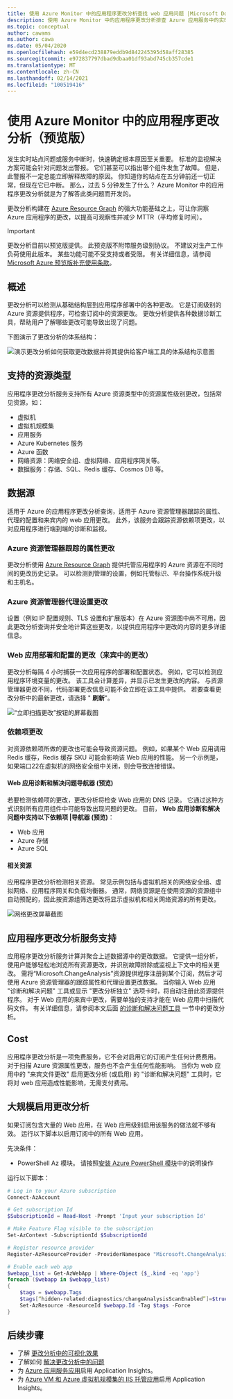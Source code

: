 ```yaml
---
title: 使用 Azure Monitor 中的应用程序更改分析查找 web 应用问题 |Microsoft Docs
description: 使用 Azure Monitor 中的应用程序更改分析排查 Azure 应用服务中的实时站点应用程序问题。
ms.topic: conceptual
author: cawams
ms.author: cawa
ms.date: 05/04/2020
ms.openlocfilehash: e59d4ecd238879eddb9d842245395d58aff28385
ms.sourcegitcommit: e972837797dbad9dbaa01df93abd745cb357cde1
ms.translationtype: MT
ms.contentlocale: zh-CN
ms.lasthandoff: 02/14/2021
ms.locfileid: "100519416"
---
```

# <a name="use-application-change-analysis-preview-in-azure-monitor"></a>使用 Azure Monitor 中的应用程序更改分析（预览版）

发生实时站点问题或服务中断时，快速确定根本原因至关重要。 标准的监视解决方案可能会针对问题发出警报。 它们甚至可以指出哪个组件发生了故障。 但是，此警报不一定总能立即解释故障的原因。 你知道你的站点在五分钟前还一切正常，但现在它已中断。 那么，过去 5 分钟发生了什么？ Azure Monitor 中的应用程序更改分析就是为了解答此类问题而开发的。

更改分析构建在 [Azure Resource Graph](../../governance/resource-graph/overview.md) 的强大功能基础之上，可让你洞察 Azure 应用程序的更改，以提高可观察性并减少 MTTR（平均修复时间）。

> [!IMPORTANT]
> 更改分析目前以预览版提供。 此预览版不附带服务级别协议。 不建议对生产工作负荷使用此版本。 某些功能可能不受支持或者受限。 有关详细信息，请参阅 [Microsoft Azure 预览版补充使用条款](https://azure.microsoft.com/support/legal/preview-supplemental-terms/)。

## <a name="overview"></a>概述

更改分析可以检测从基础结构层到应用程序部署中的各种更改。 它是订阅级别的 Azure 资源提供程序，可检查订阅中的资源更改。 更改分析提供各种数据诊断工具，帮助用户了解哪些更改可能导致出现了问题。

下图演示了更改分析的体系结构：

![演示更改分析如何获取更改数据并将其提供给客户端工具的体系结构示意图](./media/change-analysis/overview.png)

## <a name="supported-resource-types"></a>支持的资源类型

应用程序更改分析服务支持所有 Azure 资源类型中的资源属性级别更改，包括常见资源，如：
- 虚拟机
- 虚拟机规模集
- 应用服务
- Azure Kubernetes 服务
- Azure 函数
- 网络资源：网络安全组、虚拟网络、应用程序网关等。
- 数据服务：存储、SQL、Redis 缓存、Cosmos DB 等。

## <a name="data-sources"></a>数据源

适用于 Azure 的应用程序更改分析查询，适用于 Azure 资源管理器跟踪的属性、代理的配置和来宾内的 web 应用更改。 此外，该服务会跟踪资源依赖项更改，以对应用程序进行端到端的诊断和监视。

### <a name="azure-resource-manager-tracked-properties-changes"></a>Azure 资源管理器跟踪的属性更改

更改分析使用 [Azure Resource Graph](../../governance/resource-graph/overview.md) 提供托管应用程序的 Azure 资源在不同时间的更改历史记录。 可以检测到管理的设置，例如托管标识、平台操作系统升级和主机名。

### <a name="azure-resource-manager-proxied-setting-changes"></a>Azure 资源管理器代理设置更改

设置（例如 IP 配置规则、TLS 设置和扩展版本）在 Azure 资源图中尚不可用，因此更改分析查询并安全地计算这些更改，以提供应用程序中更改的内容的更多详细信息。

### <a name="changes-in-web-app-deployment-and-configuration-in-guest-changes"></a>Web 应用部署和配置的更改（来宾中的更改）

更改分析每隔 4 小时捕获一次应用程序的部署和配置状态。 例如，它可以检测应用程序环境变量的更改。 该工具会计算差异，并显示已发生更改的内容。 与资源管理器更改不同，代码部署更改信息可能不会立即在该工具中提供。 若要查看更改分析中的最新更改，请选择 " **刷新**"。

![“立即扫描更改”按钮的屏幕截图](./media/change-analysis/scan-changes.png)

### <a name="dependency-changes"></a>依赖项更改

对资源依赖项所做的更改也可能会导致资源问题。 例如，如果某个 Web 应用调用 Redis 缓存，Redis 缓存 SKU 可能会影响该 Web 应用的性能。 另一个示例是，如果端口22在虚拟机的网络安全组中关闭，则会导致连接错误。

#### <a name="web-app-diagnose-and-solve-problems-navigator-preview"></a>Web 应用诊断和解决问题导航器 (预览) 

若要检测依赖项的更改，更改分析将检查 Web 应用的 DNS 记录。 它通过这种方式识别所有应用组件中可能导致出现问题的更改。
目前， **Web 应用诊断和解决问题中支持以下依赖项 |导航器 (预览)**：

- Web 应用
- Azure 存储
- Azure SQL

#### <a name="related-resources"></a>相关资源

应用程序更改分析检测相关资源。 常见示例包括与虚拟机相关的网络安全组、虚拟网络、应用程序网关和负载均衡器。
通常，网络资源是在使用资源的资源组中自动预配的，因此按资源组筛选更改将显示虚拟机和相关网络资源的所有更改。

![网络更改屏幕截图](./media/change-analysis/network-changes.png)

## <a name="application-change-analysis-service-enablement"></a>应用程序更改分析服务支持

应用程序更改分析服务计算并聚合上述数据源中的更改数据。 它提供一组分析，使用户能够轻松地浏览所有资源更改，并识别故障排除或监视上下文中的相关更改。
需将“Microsoft.ChangeAnalysis”资源提供程序注册到某个订阅，然后才可使用 Azure 资源管理器的跟踪属性和代理设置更改数据。 当你输入 Web 应用 "诊断和解决问题" 工具或显示 "更改分析独立" 选项卡时，将自动注册此资源提供程序。
对于 Web 应用的来宾中更改，需要单独的支持才能在 Web 应用中扫描代码文件。 有关详细信息，请参阅本文后面 [的诊断和解决问题工具](change-analysis-visualizations.md#application-change-analysis-in-the-diagnose-and-solve-problems-tool) 一节中的更改分析。

## <a name="cost"></a>Cost

应用程序更改分析是一项免费服务，它不会对启用它的订阅产生任何计费费用。 对于扫描 Azure 资源属性更改，服务也不会产生任何性能影响。 当你为 web 应用中的 "来宾文件更改" 启用更改分析 (或启用) 的 "诊断和解决问题" 工具时，它将对 web 应用造成性能影响，无需支付费用。

## <a name="enable-change-analysis-at-scale"></a>大规模启用更改分析

如果订阅包含大量的 Web 应用，在 Web 应用级别启用该服务的做法就不够有效。 运行以下脚本以启用订阅中的所有 Web 应用。

先决条件：

- PowerShell Az 模块。 请按照[安装 Azure PowerShell 模块](/powershell/azure/install-az-ps)中的说明操作

运行以下脚本：

```PowerShell
# Log in to your Azure subscription
Connect-AzAccount

# Get subscription Id
$SubscriptionId = Read-Host -Prompt 'Input your subscription Id'

# Make Feature Flag visible to the subscription
Set-AzContext -SubscriptionId $SubscriptionId

# Register resource provider
Register-AzResourceProvider -ProviderNamespace "Microsoft.ChangeAnalysis"

# Enable each web app
$webapp_list = Get-AzWebApp | Where-Object {$_.kind -eq 'app'}
foreach ($webapp in $webapp_list)
{
    $tags = $webapp.Tags
    $tags[“hidden-related:diagnostics/changeAnalysisScanEnabled”]=$true
    Set-AzResource -ResourceId $webapp.Id -Tag $tags -Force
}

```

## <a name="next-steps"></a>后续步骤

- 了解 [更改分析中的可视化效果](change-analysis-visualizations.md)
- 了解如何 [解决更改分析中的问题](change-analysis-troubleshoot.md)
- 为 [Azure 应用服务应用](azure-web-apps.md)启用 Application Insights。
- 为 [Azure VM 和 Azure 虚拟机规模集的 IIS 托管应用](azure-vm-vmss-apps.md)启用 Application Insights。

